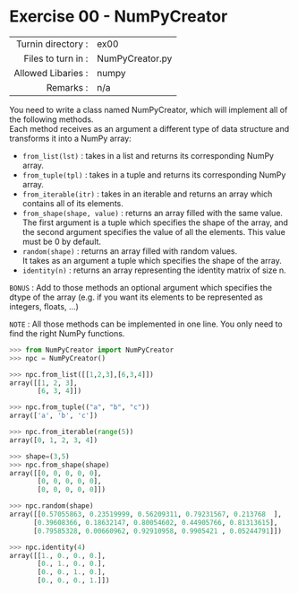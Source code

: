 # Exercise 00 - NumPyCreator

|                         |                    |
| -----------------------:| ------------------ |
|   Turnin directory :    |  ex00              |
|   Files to turn in :    |  NumPyCreator.py   |
|   Allowed Libaries :    |  numpy             |
|   Remarks :             |  n/a               |

You need to write a class named NumPyCreator, which will implement all of the following methods.  
Each method receives as an argument a different type of data structure and transforms it into a NumPy array:

* `from_list(lst)` : takes in a list and returns its corresponding NumPy array.
* `from_tuple(tpl)` : takes in a tuple and returns its corresponding NumPy array.
* `from_iterable(itr)` : takes in an iterable and returns an array which contains all of its elements.
* `from_shape(shape, value)` : returns an array filled with the same value.  
The first argument is a tuple which specifies the shape of the array, and the second argument specifies the value of all the elements. This value must be 0 by default.
* `random(shape)` : returns an array filled with random values.  
It takes as an argument a tuple which specifies the shape of the array.
* `identity(n)` : returns an array representing the identity matrix of size n.

`BONUS` : Add to those methods an optional argument which specifies the dtype of the array (e.g. if you want its elements to be represented as integers, floats, ...)

`NOTE` : All those methods can be implemented in one line. You only need to find the right NumPy functions.

```python
>>> from NumPyCreator import NumPyCreator
>>> npc = NumPyCreator()

>>> npc.from_list([[1,2,3],[6,3,4]])
array([[1, 2, 3],
       [6, 3, 4]])

>>> npc.from_tuple(("a", "b", "c"))
array(['a', 'b', 'c'])

>>> npc.from_iterable(range(5))
array([0, 1, 2, 3, 4])

>>> shape=(3,5)
>>> npc.from_shape(shape)
array([[0, 0, 0, 0, 0],
       [0, 0, 0, 0, 0],
       [0, 0, 0, 0, 0]])

>>> npc.random(shape)
array([[0.57055863, 0.23519999, 0.56209311, 0.79231567, 0.213768  ],
      [0.39608366, 0.18632147, 0.80054602, 0.44905766, 0.81313615],
      [0.79585328, 0.00660962, 0.92910958, 0.9905421 , 0.05244791]])

>>> npc.identity(4)
array([[1., 0., 0., 0.],
       [0., 1., 0., 0.],
       [0., 0., 1., 0.],
       [0., 0., 0., 1.]])
```
